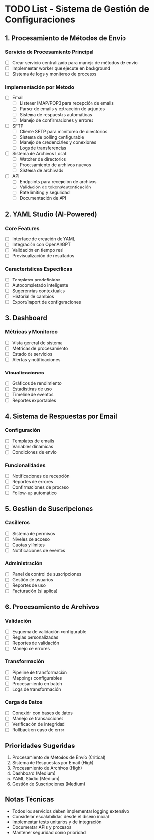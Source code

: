 # TODO List - Sistema de Gestión de Configuraciones

## 1. Procesamiento de Métodos de Envío
### Servicio de Procesamiento Principal
- [ ] Crear servicio centralizado para manejo de métodos de envío
- [ ] Implementar worker que ejecute en background
- [ ] Sistema de logs y monitoreo de procesos

### Implementación por Método
- [ ] Email
  - [ ] Listener IMAP/POP3 para recepción de emails
  - [ ] Parser de emails y extracción de adjuntos
  - [ ] Sistema de respuestas automáticas
  - [ ] Manejo de confirmaciones y errores

- [ ] SFTP
  - [ ] Cliente SFTP para monitoreo de directorios
  - [ ] Sistema de polling configurable
  - [ ] Manejo de credenciales y conexiones
  - [ ] Logs de transferencias

- [ ] Sistema de Archivos Local
  - [ ] Watcher de directorios
  - [ ] Procesamiento de archivos nuevos
  - [ ] Sistema de archivado

- [ ] API
  - [ ] Endpoints para recepción de archivos
  - [ ] Validación de tokens/autenticación
  - [ ] Rate limiting y seguridad
  - [ ] Documentación de API

## 2. YAML Studio (AI-Powered)
### Core Features
- [ ] Interface de creación de YAML
- [ ] Integración con OpenAI/GPT
- [ ] Validación en tiempo real
- [ ] Previsualización de resultados

### Características Específicas
- [ ] Templates predefinidos
- [ ] Autocompletado inteligente
- [ ] Sugerencias contextuales
- [ ] Historial de cambios
- [ ] Export/Import de configuraciones

## 3. Dashboard
### Métricas y Monitoreo
- [ ] Vista general de sistema
- [ ] Métricas de procesamiento
- [ ] Estado de servicios
- [ ] Alertas y notificaciones

### Visualizaciones
- [ ] Gráficos de rendimiento
- [ ] Estadísticas de uso
- [ ] Timeline de eventos
- [ ] Reportes exportables

## 4. Sistema de Respuestas por Email
### Configuración
- [ ] Templates de emails
- [ ] Variables dinámicas
- [ ] Condiciones de envío

### Funcionalidades
- [ ] Notificaciones de recepción
- [ ] Reportes de errores
- [ ] Confirmaciones de proceso
- [ ] Follow-up automático

## 5. Gestión de Suscripciones
### Casilleros
- [ ] Sistema de permisos
- [ ] Niveles de acceso
- [ ] Cuotas y límites
- [ ] Notificaciones de eventos

### Administración
- [ ] Panel de control de suscripciones
- [ ] Gestión de usuarios
- [ ] Reportes de uso
- [ ] Facturación (si aplica)

## 6. Procesamiento de Archivos
### Validación
- [ ] Esquema de validación configurable
- [ ] Reglas personalizadas
- [ ] Reportes de validación
- [ ] Manejo de errores

### Transformación
- [ ] Pipeline de transformación
- [ ] Mappings configurables
- [ ] Procesamiento en batch
- [ ] Logs de transformación

### Carga de Datos
- [ ] Conexión con bases de datos
- [ ] Manejo de transacciones
- [ ] Verificación de integridad
- [ ] Rollback en caso de error

## Prioridades Sugeridas
1. Procesamiento de Métodos de Envío (Critical)
2. Sistema de Respuestas por Email (High)
3. Procesamiento de Archivos (High)
4. Dashboard (Medium)
5. YAML Studio (Medium)
6. Gestión de Suscripciones (Medium)

## Notas Técnicas
- Todos los servicios deben implementar logging extensivo
- Considerar escalabilidad desde el diseño inicial
- Implementar tests unitarios y de integración
- Documentar APIs y procesos
- Mantener seguridad como prioridad
